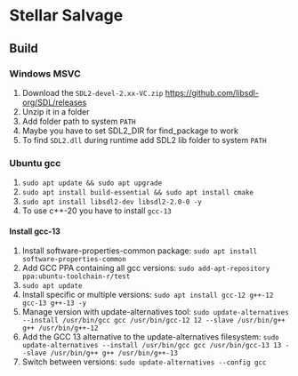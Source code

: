 # Stellar Salvage

## Build

### Windows MSVC
1. Download the ``SDL2-devel-2.xx-VC.zip`` https://github.com/libsdl-org/SDL/releases
2. Unzip it in a folder
3. Add folder path to system ``PATH``
4. Maybe you have to set SDL2_DIR for find_package to work
5. To find ``SDL2.dll`` during runtime add SDL2 lib folder to system ``PATH``

### Ubuntu gcc
1. ``sudo apt update && sudo apt upgrade``
2. ``sudo apt install build-essential && sudo apt install cmake``
3. ``sudo apt install libsdl2-dev libsdl2-2.0-0 -y``
4. To use c++-20 you have to install ``gcc-13``

#### Install gcc-13
1. Install software-properties-common package: ``sudo apt install software-properties-common``
2. Add GCC PPA containing all gcc versions: ``sudo add-apt-repository ppa:ubuntu-toolchain-r/test``
3. ``sudo apt update``
4. Install specific or multiple versions: ``sudo apt install gcc-12 g++-12 gcc-13 g++-13 -y``
5. Manage version with update-alternatives tool: ``sudo update-alternatives --install /usr/bin/gcc gcc /usr/bin/gcc-12 12 --slave /usr/bin/g++ g++ /usr/bin/g++-12``
6. Add the GCC 13 alternative to the update-alternatives filesystem: ``sudo update-alternatives --install /usr/bin/gcc gcc /usr/bin/gcc-13 13 --slave /usr/bin/g++ g++ /usr/bin/g++-13``
7. Switch between versions: ``sudo update-alternatives --config gcc``